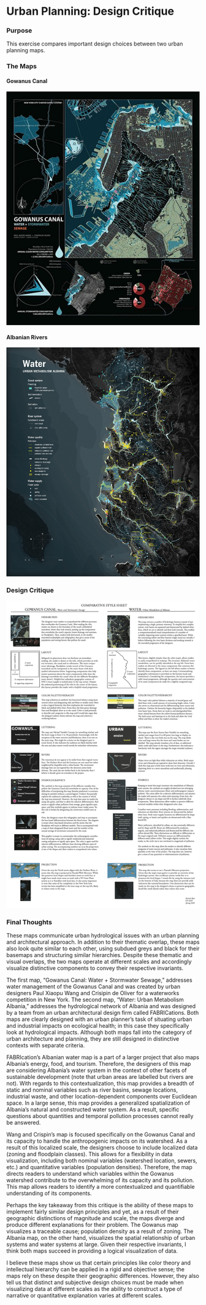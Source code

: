 # Urban Planning: Design Critique

### Purpose

This exercise compares important design choices between two urban planning maps.

### The Maps

#### Gowanus Canal 

![image1](GowanusCanalMaporiginal.jpg)

#### Albanian Rivers

![image2](AlbaniaRiversMap.jpg)

### Design Critique

![image3](burt_mapcritique.png)

### Final Thoughts

These maps communicate urban hydrological issues with an urban planning and architectural approach. In addition to their thematic overlap, these maps also look quite similar to each other, using subdued greys and black for their basemaps and structuring similar hierarchies. Despite these thematic and visual overlaps, the two maps operate at different scales and accordingly visualize distinctive components to convey their respective invariants. 

The first map, “Gowanus Canal: Water + Stormwater Sewage,” addresses water management of the Gowanus Canal and was created by urban designers Paul Xiaopu Wang and Crisipin de Oliver for a waterworks competition in New York. The second map, “Water: Urban Metabolism Albania,” addresses the hydrological network of Albania and was designed by a team from an urban architectural design firm called FABRICations.  Both maps are clearly designed with an urban planner’s task of situating urban and industrial impacts on ecological health; in this case they specifically look at hydrological impacts. Although both maps fall into the category of urban architecture and planning, they are still designed in distinctive contexts with separate criteria.  

FABRIcation’s Albanian water map is a part of a larger project that also maps Albania’s energy, food, and tourism. Therefore, the designers of this map are considering Albania’s water system in the context of other facets of sustainable development (note that urban areas are labelled but rivers are not). With regards to this contextualization, this map provides a breadth of static and nominal variables such as river basins, sewage locations, industrial waste, and other location-dependent components over Euclidean space. In a large sense, this map provides a generalized spatialization of Albania’s natural and constructed water system. As a result, specific questions about quantities and temporal pollution processes cannot really be answered.

Wang and Crispin’s map is focused specifically on the Gowanus Canal and its capacity to handle the anthropogenic impacts on its watershed. As a result of this localized scale, the designers choose to include localized data (zoning and floodplain classes). This allows for a flexibility in data visualization, including both nominal variables (watershed location, sewers, etc.) and quantitative variables (population densities). Therefore, the map directs readers to understand which variables within the Gowanus watershed contribute to the overwhelming of its capacity and its pollution. This map allows readers to identify a more contextualized and quantifiable understanding of its components.  

Perhaps the key takeaway from this critique is the ability of these maps to implement fairly similar design principles and yet, as a result of their geographic distinctions of magnitude and scale, the maps diverge and produce different explanations for their problem. The Gowanus map visualizes a traceable cause; population density as a result of zoning. The Albania map, on the other hand, visualizes the spatial relationship of urban systems and water systems at large. Given their respective invariants, I think both maps succeed in providing a logical visualization of data.

I believe these maps show us that certain principles like color theory and intellectual hierarchy can be applied in a rigid and objective sense; the maps rely on these despite their geographic differences. However, they also tell us that distinct and subjective design choices must be made when visualizing data at different scales as the ability to construct a type of narrative or quantitative explanation varies at different scales.
